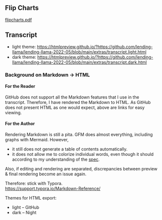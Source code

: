 
## Flip Charts

[flipcharts.pdf](flipcharts.pdf)


## Transcript

* light theme: https://htmlpreview.github.io/?https://github.com/lending-llama/lending-llama-2022-05/blob/main/extras/transcript.light.html
* dark theme: https://htmlpreview.github.io/?https://github.com/lending-llama/lending-llama-2022-05/blob/main/extras/transcript.dark.html


### Background on Markdown → HTML

#### For the Reader

GitHub does not support all the Markdown features that I use in the transcript. Therefore, I have rendered the Markdown to HTML. As GitHub does not present HTML as one would expect, above are links for easy viewing.


#### For the Author

Rendering Markdown is still a pita. GFM does almost everything, including graphs with Mermaid. However, 
* it still does not generate a table of contents automatically.
* it does not allow me to colorize individual words, even though it should according to my understanding of the [spec](https://github.github.com/gfm/#html-block).

Also, if editing and rendering are separated, discrepancies between preview & final rendering become an issue again.

Therefore: stick with Typora.  
https://support.typora.io/Markdown-Reference/

Themes for HTML export:
* light – GitHub
* dark – Night
